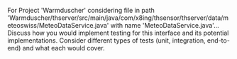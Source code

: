 For Project 'Warmduscher' considering file in path 'Warmduscher/thserver/src/main/java/com/x8ing/thsensor/thserver/data/meteoswiss/MeteoDataService.java' with name 'MeteoDataService.java'... 
Discuss how you would implement testing for this interface and its potential implementations. Consider different types of tests (unit, integration, end-to-end) and what each would cover.